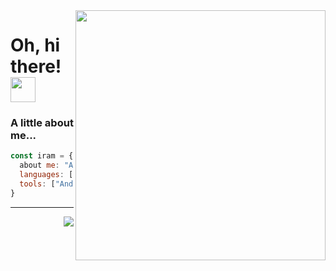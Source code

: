 <img align='right' src="https://user-images.githubusercontent.com/22479692/123986644-65364080-d9be-11eb-8f4f-857c21e774fb.gif" width="400" height="400">

# Oh, hi there! <img src="https://user-images.githubusercontent.com/22479692/123993008-feb42100-d9c3-11eb-8eae-589fe476f3a2.gif" width="40">

   
### A little about me...  

```javascript
const iram = {
  about me: "Android Developer",
  languages: ["Kotlin", "Java", "JavaScript", "HTML", "C#", "PHP", "SQL"],
  tools: ["Android Studio", "Microsoft Visual Studio"],
}
```
---

<img align= 'right' src="https://hits.seeyoufarm.com/api/count/incr/badge.svg?url=https%3A%2F%2Fgithub.com%2Fdev-iram&count_bg=%231091A4&title_bg=%231091A4&icon=&icon_color=%23E7E7E7&title=%E2%99%A5%EF%B8%8E+&edge_flat=false"/></a>
